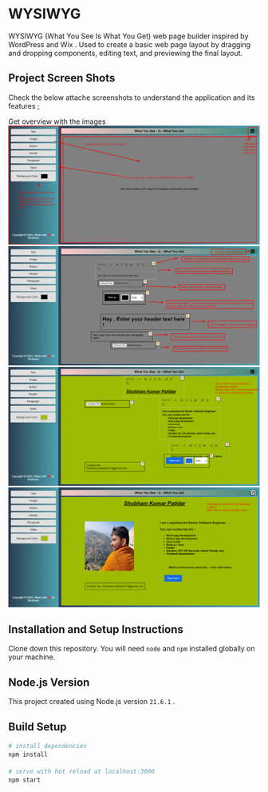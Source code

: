 # WYSIWYG
WYSIWYG (What You See Is What You Get) web page builder inspired by WordPress and Wix . Used to create a basic web page layout by dragging and dropping components, editing text, and previewing the final layout.

## Project Screen Shots

Check the below attache screenshots to understand the application and its features ;

Get overview with the images
![ Main Screen ](/src/asset/images/demo-screenshot.png)
![ Main Screen ](/src/asset/images/instruction-screenshot.png)
![ Main Screen ](/src/asset/images/edit-mode-screenshot.png)
![ Main Screen ](/src/asset/images/output-screenshot.png)



## Installation and Setup Instructions

Clone down this repository. You will need `node` and `npm` installed globally on your machine.

## Node.js Version

This project created using Node.js version `21.6.1` .

## Build Setup

``` bash
# install dependencies
npm install

# serve with hot reload at localhost:3000
npm start

```
